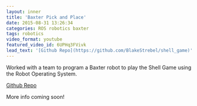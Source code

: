 ```yaml
---
layout: inner
title: 'Baxter Pick and Place'
date: 2015-08-31 13:26:34
categories: ROS robotics baxter
tags: robotics
video_format: youtube
featured_video_id: 6UPHq3FVivk
lead_text: '[Github Repo](https://github.com/BlakeStrebel/shell_game)'
---
```


Worked with a team to program a Baxter robot to play the Shell Game using the Robot Operating System.

[Github Repo](https://github.com/BlakeStrebel/shell_game)

More info coming soon!
